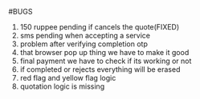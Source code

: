 #BUGS
1) 150 ruppee pending if cancels the quote(FIXED) 
2) sms pending when accepting a service
3) problem after verifying completion otp
4) that browser pop up thing we have to make it good
5) final payment we have to check if its working or not
6) if completed or rejects everything will be erased
7) red flag and yellow flag logic
8) quotation logic is missing
